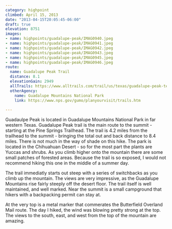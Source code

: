 ```yaml
---
category: highpoint
climbed: April 15, 2013
date: "2013-04-15T20:05:45-06:00"
draft: true
elevation: 8751
images:
- name: highpoints/guadalupe-peak/IMAG0940.jpeg
- name: highpoints/guadalupe-peak/IMAG0941.jpeg
- name: highpoints/guadalupe-peak/IMAG0942.jpeg
- name: highpoints/guadalupe-peak/IMAG0943.jpeg
- name: highpoints/guadalupe-peak/IMAG0945.jpeg
- name: highpoints/guadalupe-peak/IMAG0946.jpeg
route:
  name: Guadalupe Peak Trail
  distance: 8.1
  elevationGain: 2949
  allTrails: https://www.alltrails.com/trail/us/texas/guadalupe-peak-texas-highpoint-trail
  otherAgency: 
    name: Guadalupe Mountains National Park
    link: https://www.nps.gov/gumo/planyourvisit/trails.htm
  
---
```



Guadaulpe Peak is located in Guadalupe Mountains National Park in far western Texas.  Guadalupe Peak trail is the main route to the summit - starting at the Pine Springs Trailhead.  The trail is 4.2 miles from the trailhead to the summit - bringing the total out and back distance to 8.4 miles.  There is not much in the way of shade on this hike.  The park is located in the Chihuahuan Desert - so for the most part the plants are Yuccas and shrubs.  As you climb higher onto the mountain there are some small patches of forested areas.  Because the trail is so exposed, I would not recommend hiking this one in the middle of a summer day.

The trail immediatly starts out steep with a series of switchbacks as you climb up the mountain.  The views are very impressive, as the Guadalupe Mountains rise fairly steeply off the desert floor.  The trail itself is well maintained, and well marked.  Near the summit is a small campground that hikers with a backpacking permit can stay at.

At the very top is a metal marker that commerates the Butterfield Overland Mail  route.  The day I hiked, the wind was blowing pretty strong at the top.  The views to the south, east, and west from the top of the mountain are amazing.
